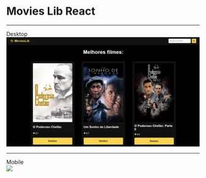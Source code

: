 ﻿# Movies Lib React

<hr/>
Desktop
<img src="https://github.com/rafaelRizzo/moviesLibReact/blob/main/projeto.png"/>

<hr/>
Mobile
<div style="margin: 0 auto">
  <img src="https://github.com/rafaelRizzo/moviesLibReact/blob/main/projeto-mobile.png"/>
</div>

